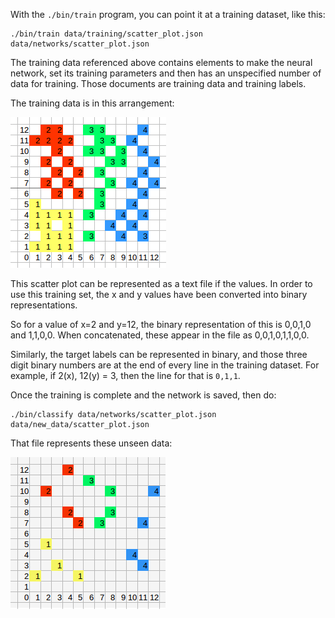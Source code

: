 With the `./bin/train` program, you can point it at a training dataset, like this:

    ./bin/train data/training/scatter_plot.json data/networks/scatter_plot.json

The training data referenced above contains elements to make the neural network, set its training
parameters and then has an unspecified number of data for training. Those documents are training
data and training labels.

The training data is in this arrangement:

![training_data](example_training.png)

This scatter plot can be represented as a text file if the values. In order to use this training
set, the x and y values have been converted into binary representations.

So for a value of x=2 and y=12, the binary representation of this is 0,0,1,0 and 1,1,0,0. When
concatenated, these appear in the file as 0,0,1,0,1,1,0,0.

Similarly, the target labels can be represented in binary, and those three digit binary numbers are
at the end of every line in the training dataset. For example, if 2(x), 12(y) = 3, then the line for
that is `0,1,1`.

Once the training is complete and the network is saved, then do:

    ./bin/classify data/networks/scatter_plot.json data/new_data/scatter_plot.json

That file represents these unseen data:

![training_data](example_test.png)
